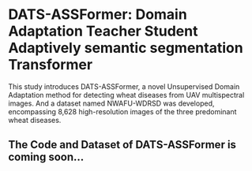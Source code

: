 # DATS-ASSFormer: Domain Adaptation Teacher Student Adaptively semantic segmentation Transformer



This study introduces DATS-ASSFormer, a novel Unsupervised Domain Adaptation method for detecting wheat diseases from UAV multispectral images. And a dataset named NWAFU-WDRSD was developed, encompassing 8,628 high-resolution images of the three predominant wheat diseases.

## The Code and Dataset of DATS-ASSFormer is coming soon...

